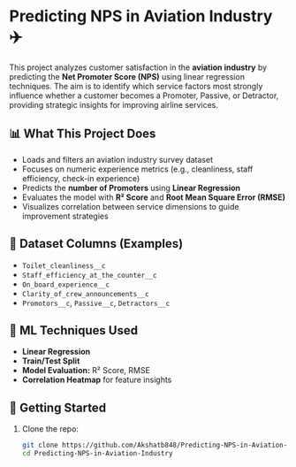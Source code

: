# Predicting NPS in Aviation Industry ✈️

This project analyzes customer satisfaction in the **aviation industry** by predicting the **Net Promoter Score (NPS)** using linear regression techniques. The aim is to identify which service factors most strongly influence whether a customer becomes a Promoter, Passive, or Detractor, providing strategic insights for improving airline services.

## 📊 What This Project Does

- Loads and filters an aviation industry survey dataset
- Focuses on numeric experience metrics (e.g., cleanliness, staff efficiency, check-in experience)
- Predicts the **number of Promoters** using **Linear Regression**
- Evaluates the model with **R² Score** and **Root Mean Square Error (RMSE)**
- Visualizes correlation between service dimensions to guide improvement strategies

## 📁 Dataset Columns (Examples)

- `Toilet_cleanliness__c`
- `Staff_efficiency_at_the_counter__c`
- `On_board_experience__c`
- `Clarity_of_crew_announcements__c`
- `Promotors__c`, `Passive__c`, `Detractors__c`

## 🧠 ML Techniques Used

- **Linear Regression**
- **Train/Test Split**
- **Model Evaluation:** R² Score, RMSE
- **Correlation Heatmap** for feature insights

## 🚀 Getting Started

1. Clone the repo:
   ```bash
   git clone https://github.com/Akshatb848/Predicting-NPS-in-Aviation-Industry.git
   cd Predicting-NPS-in-Aviation-Industry
